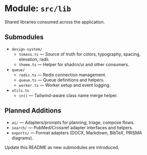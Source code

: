 # Module: `src/lib`

Shared libraries consumed across the application.

## Submodules
- `design-system/`
  - `tokens.ts` — Source of truth for colors, typography, spacing, elevation, radii.
  - `theme.ts` — Helper for shadcn/ui and other consumers.
- `queue/`
  - `redis.ts` — Redis connection management.
  - `queue.ts` — Queue definitions and helpers.
  - `worker.ts` — Worker setup and event logging.
- `utils.ts`
  - `cn()` — Tailwind-aware class name merge helper.

## Planned Additions
- `ai/` — Adapters/prompts for planning, triage, compose flows.
- `search/` — PubMed/Crossref adapter interfaces and helpers.
- `exports/` — Format adapters (DOCX, Markdown, BibTeX, PRISMA diagrams).

Update this README as new submodules are introduced.
